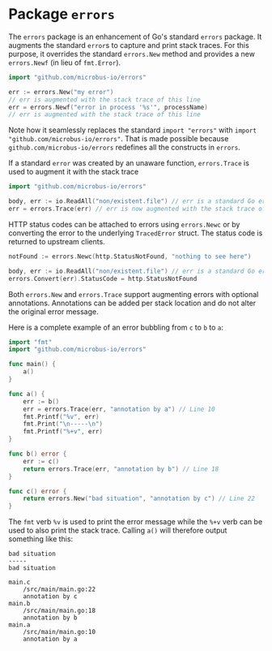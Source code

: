 # Package `errors`

The `errors` package is an enhancement of Go's standard `errors` package. It augments the standard `error`s to capture and print stack traces. For this purpose, it overrides the standard `errors.New` method and provides a new `errors.Newf` (in lieu of `fmt.Error`).

```go
import "github.com/microbus-io/errors"

err := errors.New("my error")
// err is augmented with the stack trace of this line
err = errors.Newf("error in process '%s'", processName)
// err is augmented with the stack trace of this line
```

Note how it seamlessly replaces the standard `import "errors"` with `import "github.com/microbus-io/errors"`. That is made possible because `github.com/microbus-io/errors` redefines all the constructs in `errors`.

If a standard `error` was created by an unaware function, `errors.Trace` is used to augment it with the stack trace

```go
import "github.com/microbus-io/errors"

body, err := io.ReadAll("non/existent.file") // err is a standard Go error
err = errors.Trace(err) // err is now augmented with the stack trace of this line
```

HTTP status codes can be attached to errors using `errors.Newc` or by converting the error to the underlying `TracedError` struct. The status code is returned to upstream clients.

```go
notFound := errors.Newc(http.StatusNotFound, "nothing to see here")

body, err := io.ReadAll("non/existent.file") // err is a standard Go error
errors.Convert(err).StatusCode = http.StatusNotFound
```

Both `errors.New` and `errors.Trace` support augmenting errors with optional annotations. Annotations can be added per stack location and do not alter the original error message.

Here is a complete example of an error bubbling from `c` to `b` to `a`:

```go
import "fmt"
import "github.com/microbus-io/errors"

func main() {
	a()
}

func a() {
	err := b()
	err = errors.Trace(err, "annotation by a") // Line 10
	fmt.Printf("%v", err)
	fmt.Print("\n-----\n")
	fmt.Printf("%+v", err)
}

func b() error {
	err := c()
	return errors.Trace(err, "annotation by b") // Line 18
}

func c() error {
	return errors.New("bad situation", "annotation by c") // Line 22
}
```

The `fmt` verb `%v` is used to print the error message while the `%+v` verb can be used to also print the stack trace. Calling `a()` will therefore output something like this:

```
bad situation
-----
bad situation

main.c
	/src/main/main.go:22
	annotation by c
main.b
	/src/main/main.go:18
	annotation by b
main.a
	/src/main/main.go:10
	annotation by a
```
